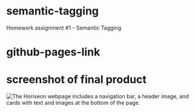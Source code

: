 # semantic-tagging

Homework assignment #1 - Semantic Tagging

# github-pages-link

# screenshot of final product

![The Horiseon webpage includes a navigation bar, a header image, and cards with text and images at the bottom of the page.](./assets/images/screenshot.png)
